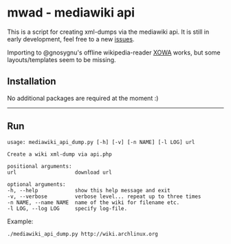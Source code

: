 # mwad - mediawiki api


This is a script for creating xml-dumps via the mediawiki api.
It is still in early development, feel free to a new [issues](https://github.com/Mattze96/mwad/issues).

Importing to @gnosygnu's offline wikipedia-reader [XOWA](https://github.com/gnosygnu/xowa) works, but some layouts/templates seem to be missing.

## Installation
No additional packages are required at the moment :)

---


## Run
```
usage: mediawiki_api_dump.py [-h] [-v] [-n NAME] [-l LOG] url

Create a wiki xml-dump via api.php

positional arguments:
url                   download url

optional arguments:
-h, --help            show this help message and exit
-v, --verbose         verbose level... repeat up to three times
-n NAME, --name NAME  name of the wiki for filename etc.
-l LOG, --log LOG     specify log-file.
```


Example:

    ./mediawiki_api_dump.py http://wiki.archlinux.org
